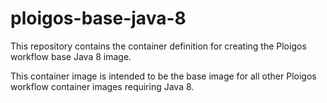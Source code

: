 # ploigos-base-java-8

This repository contains the container definition for creating the Ploigos workflow
base Java 8 image.

This container image is intended to be the base image for all other Ploigos workflow
container images requiring Java 8.